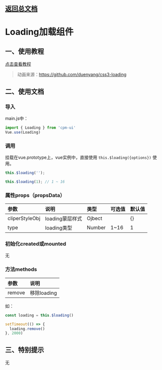 ## [返回总文档](https://github.com/cpm828/cpm-ui)


# Loading加载组件

## 一、使用教程
[点击查看教程](https://cpm828.github.io/cpm_ui/demo/index.html#/loading)

> 动画来源：https://github.com/duenyang/css3-loading 


## 二、使用文档
### 导入
main.js中：
```js
import { Loading } from 'cpm-ui'
Vue.use(Loading)
```

### 调用
挂载在vue.prototype上，vue实例中，直接使用 `this.$loading({options})` 使用。
```js
this.$loading('');

this.$loading(1); // 1 ~ 16
```

### 属性props（propsData）
|参数|说明|类型|可选值|默认值|
|:---|:---|:---|:---|:---|
|cliperStyleObj|loading蒙层样式|Ojbect||{}|
|type|loading类型|Number|1~16|1|

### 初始化created或mounted
无

### 方法methods
|参数|说明|
|:---|:---|
|remove|移除loading|

如：
```js
const loading = this.$loading()

setTimeout(() => {
  loading.remove()
}, 2000)
```


## 三、特别提示
无